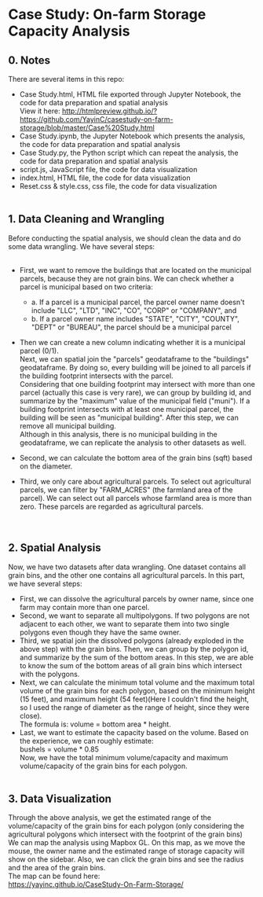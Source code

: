 # Case Study: On-farm Storage Capacity Analysis
## 0. Notes
There are several items in this repo:<br>
 - Case Study.html, HTML file exported through Jupyter Notebook, the code for data preparation and spatial analysis<br>
View it here: http://htmlpreview.github.io/?https://github.com/YayinC/casestudy-on-farm-storage/blob/master/Case%20Study.html
 - Case Study.ipynb, the Jupyter Notebook which presents the analysis, the code for data preparation and spatial analysis
 - Case Study.py, the Python script which can repeat the analysis, the code for data preparation and spatial analysis
 - script.js, JavaScript file, the code for data visualization
 - index.html, HTML file, the code for data visualization
 - Reset.css & style.css, css file, the code for data visualization <br><br>

## 1. Data Cleaning and Wrangling
Before conducting the spatial analysis, we should clean the data and do some data wrangling. We have several steps:<br><br>
- First, we want to remove the buildings that are located on the municipal parcels, because they are not grain bins. 
We can check whether a parcel is municipal based on two criteria: <br>
  - a. If a parcel is a municipal parcel, the parcel owner name doesn't include "LLC", "LTD", "INC", "CO", "CORP" or "COMPANY", and
  - b. If a parcel owner name includes "STATE", "CITY", "COUNTY", "DEPT" or "BUREAU", the parcel should be a municipal parcel<br>

- Then we can create a new column indicating whether it is a municipal parcel (0/1). <br>
Next, we can spatial join the "parcels" geodataframe to the "buildings" geodataframe. By doing so, every building will be joined to all parcels if the building footprint intersects with the parcel. <br>Considering that one building footprint may intersect with more than one parcel (actually this case is very rare), we can group by building id, and summarize by the "maximum" value of the municipal field ("muni"). If a building footprint intersects with at least one municipal parcel, the building will be seen as "municipal building". After this step, we can remove all municipal building. <br>
Although in this analysis, there is no municipal building in the geodataframe, we can replicate the analysis to other datasets as well.<br>
- Second, we can calculate the bottom area of the grain bins (sqft) based on the diameter. 
- Third, we only care about agricultural parcels. To select out agricultural parcels, we can filter by "FARM_ACRES" (the farmland area of the parcel). We can select out all parcels whose farmland area is more than zero. These parcels are regarded as agricultural parcels. <br>
<br><br>


## 2. Spatial Analysis
Now, we have two datasets after data wrangling. One dataset contains all grain bins, and the other one contains all agricultural parcels. In this part, we have several steps:<br>
- First, we can dissolve the agricultural parcels by owner name, since one farm may contain more than one parcel. <br>
- Second, we want to separate all multipolygons. If two polygons are not adjacent to each other, we want to separate them into two single polygons even though they have the same owner.<br>
- Third, we spatial join the dissolved polygons (already exploded in the above step) with the grain bins. Then, we can group by the polygon id, and summarize by the sum of the bottom areas. In this step, 
we are able to know the sum of the bottom areas of all grain bins which intersect with the polygons. <br>
- Next, we can calculate the minimum total volume and the maximum total volume of the grain bins for each polygon, based on the minimum height (15 feet), and maximum height (54 feet)(Here I couldn't find the height, so I used the range of diameter as the range of height, since they were close). <br>
The formula is: volume = bottom area * height.<br>
- Last, we want to estimate the capacity based on the volume. Based on the experience, we can roughly estimate:<br>
bushels = volume * 0.85<br>
Now, we have the total minimum volume/capacity and maximum volume/capacity of the grain bins for each polygon.<br><br>

## 3. Data Visualization
Through the above analysis, we get the estimated range of the volume/capacity of the grain bins for each polygon 
(only considering the agricultural polygons which intersect with the footprint of the grain bins)<br>
We can map the analysis using Mapbox GL. On this map, as we move the mouse, the owner name and the estimated range of storage capacity will show on the sidebar. Also, we can click the grain bins and see the radius and the area of the grain bins. <br>
The map can be found here:<br>
https://yayinc.github.io/CaseStudy-On-Farm-Storage/
